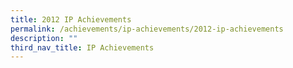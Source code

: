 ```yaml
---
title: 2012 IP Achievements
permalink: /achievements/ip-achievements/2012-ip-achievements
description: ""
third_nav_title: IP Achievements
---
```

